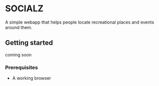 # SOCIALZ
A simple webapp that helps people locate recreational places and events around them.
## Getting started
coming soon
### Prerequisites
* A working browser
